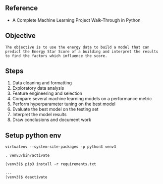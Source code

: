 ## Reference
- A Complete Machine Learning Project Walk-Through in Python

## Objective
    The objective is to use the energy data to build a model that can predict the Energy Star Score of a building and interpret the results to find the factors which influence the score.

## Steps
1. Data cleaning and formatting
2. Exploratory data analysis
3. Feature engineering and selection
4. Compare several machine learning models on a performance metric
5. Perform hyperparameter tuning on the best model
6. Evaluate the best model on the testing set
7. Interpret the model results
8. Draw conclusions and document work


## Setup python env
```
virtualenv --system-site-packages -p python3 venv3

. venv3/bin/activate

(venv3)$ pip3 install -r requirements.txt

...
(venv3)$ deactivate

```